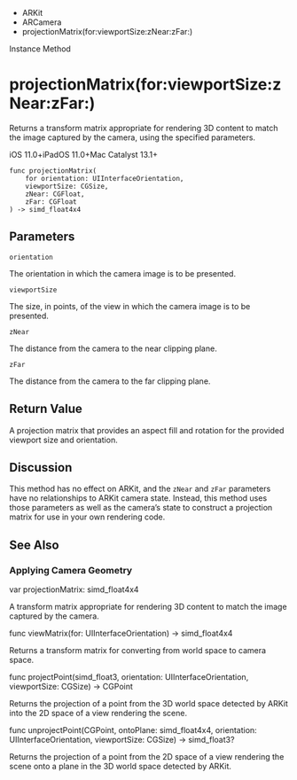 

- ARKit
- ARCamera
-  projectionMatrix(for:viewportSize:zNear:zFar:) 

Instance Method

# projectionMatrix(for:viewportSize:zNear:zFar:)

Returns a transform matrix appropriate for rendering 3D content to match the image captured by the camera, using the specified parameters.

iOS 11.0+iPadOS 11.0+Mac Catalyst 13.1+

``` source
func projectionMatrix(
    for orientation: UIInterfaceOrientation,
    viewportSize: CGSize,
    zNear: CGFloat,
    zFar: CGFloat
) -> simd_float4x4
```

## Parameters 

`orientation`  

The orientation in which the camera image is to be presented.

`viewportSize`  

The size, in points, of the view in which the camera image is to be presented.

`zNear`  

The distance from the camera to the near clipping plane.

`zFar`  

The distance from the camera to the far clipping plane.

## Return Value

A projection matrix that provides an aspect fill and rotation for the provided viewport size and orientation.

## Discussion

This method has no effect on ARKit, and the `zNear` and `zFar` parameters have no relationships to ARKit camera state. Instead, this method uses those parameters as well as the camera’s state to construct a projection matrix for use in your own rendering code.

## See Also

### Applying Camera Geometry

var projectionMatrix: simd_float4x4

A transform matrix appropriate for rendering 3D content to match the image captured by the camera.

func viewMatrix(for: UIInterfaceOrientation) -> simd_float4x4

Returns a transform matrix for converting from world space to camera space.

func projectPoint(simd_float3, orientation: UIInterfaceOrientation, viewportSize: CGSize) -> CGPoint

Returns the projection of a point from the 3D world space detected by ARKit into the 2D space of a view rendering the scene.

func unprojectPoint(CGPoint, ontoPlane: simd_float4x4, orientation: UIInterfaceOrientation, viewportSize: CGSize) -> simd_float3?

Returns the projection of a point from the 2D space of a view rendering the scene onto a plane in the 3D world space detected by ARKit.

